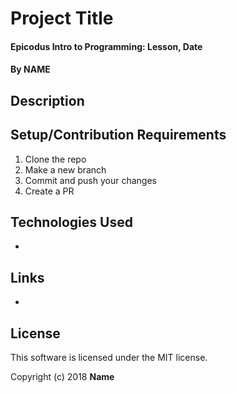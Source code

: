 # Project Title

#### Epicodus Intro to Programming: Lesson, Date

#### By NAME

## Description



## Setup/Contribution Requirements

1. Clone the repo
1. Make a new branch
1. Commit and push your changes
1. Create a PR

## Technologies Used

* 

## Links

* 

## License

This software is licensed under the MIT license.

Copyright (c) 2018 **Name**